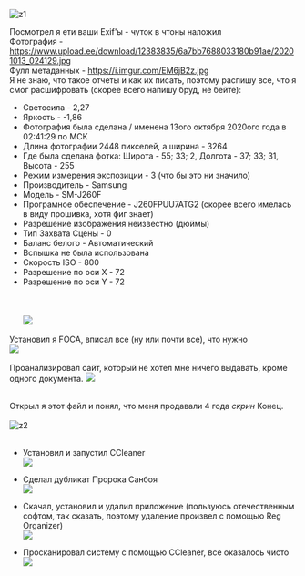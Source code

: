 ![z1](https://user-images.githubusercontent.com/70691206/96337131-56f10000-108d-11eb-88a3-a693bc70303c.png)


Посмотрел я ети ваши Exif'ы - чуток в чтоны наложил  
Фотография - https://www.upload.ee/download/12383835/6a7bb7688033180b91ae/20201013_024129.jpg  
Фулл метаданных - https://i.imgur.com/EM6jB2z.jpg  
Я не знаю, что такое отчеты и как их писать, поэтому распишу все, что я смог расшифровать (скорее всего напишу бруд, не бейте):  
- Светосила - 2,27  
- Яркость - -1,86  
- Фотография была сделана / именена 13ого октября 2020ого года в 02:41:29 по МСК  
- Длина фотографии 2448 пикселей, а ширина - 3264  
- Где была сделана фотка: Широта - 55; 33; 2, Долгота - 37; 33; 31, Высота - 255  
- Режим измерения экспозиции - 3 (что бы это ни значило)  
- Производитель - Samsung  
- Модель - SM-J260F  
- Програмное обеспечение - J260FPUU7ATG2 (скорее всего имелась в виду прошивка, хотя фиг знает)  
- Разрешение изображения неизвестно (дюймы)  
- Тип Захвата Сцены - 0  
- Баланс белого - Автоматический  
- Вспышка не была использована  
- Скорость ISO - 800  
- Разрешение по оси X - 72  
- Разрешение по оси Y - 72  
   
   
   
![](https://user-images.githubusercontent.com/70691206/96512955-f5d25380-1269-11eb-9ecf-17b7ff60d361.jpg)  
  
Установил я FOCA, вписал все (ну или почти все), что нужно  
![](https://im7.ezgif.com/tmp/ezgif-7-75ee2734a6eb.gif)  
   
Проанализировал сайт, который не хотел мне ничего выдавать, кроме одного документа.
![](https://user-images.githubusercontent.com/70691206/96519285-4dc28780-1275-11eb-97ca-ba07709a0032.jpg)  
  
   
Открыл я этот файл и понял, что меня продавали 4 года
*скрин*
Конец.
   
   
![z2](https://user-images.githubusercontent.com/70691206/96337194-c2d36880-108d-11eb-90c2-c4a52237af63.png)
   
   
- Установил и запустил CCleaner  
![](https://user-images.githubusercontent.com/70691206/96319658-fd4eee00-1018-11eb-9325-8898d14b97f8.gif)  
  
- Сделал дубликат Пророка Санбоя  
![](https://user-images.githubusercontent.com/70691206/96337306-d3d0a980-108e-11eb-8903-87a1f5ca6ac3.gif)
  
- Скачал, установил и удалил приложение (пользуюсь отечественным софтом, так сказать, поэтому удаление произвел с помощью Reg Organizer)  
![](https://user-images.githubusercontent.com/70691206/96321306-a13a9880-101d-11eb-9a76-5533d3de7047.gif)  
  
- Просканировал систему с помощью CCleaner, все оказалось чисто
![](https://user-images.githubusercontent.com/70691206/96339776-58c3bf00-109f-11eb-83c3-baab71aea9b3.gif)



